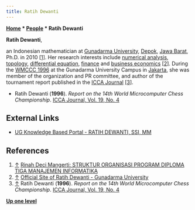 ```yaml
---
title: Ratih Dewanti
---
```

**[Home](Home "Home") \* [People](People "People") \* Ratih Dewanti**


**Ratih Dewanti**,  

an Indonesian mathematician at [Gunadarma University](http://id.wikipedia.org/wiki/Universitas_Gunadarma), [Depok](https://en.wikipedia.org/wiki/Depok), [Jawa Barat](https://en.wikipedia.org/wiki/West_Java), Ph.D. in 2010 <a id="cite-note-1" href="#cite-ref-1">[1]</a>. 
Her research interests include [numerical analysis](https://en.wikipedia.org/wiki/Numerical_Analysis), [topology](https://en.wikipedia.org/wiki/Topology), [differential equation](https://en.wikipedia.org/wiki/Differential_equation), [finance](https://en.wikipedia.org/wiki/Finance) and [business economics](https://en.wikipedia.org/wiki/Business_economics) <a id="cite-note-2" href="#cite-ref-2">[2]</a>. 
During the [WMCCC 1996](WMCCC_1996 "WMCCC 1996") at the Gunadarma University Campus in [Jakarta](https://en.wikipedia.org/wiki/Jakarta), she was member of the organization and PR committee, and author of the tournament report published in the [ICCA Journal](ICGA_Journal "ICGA Journal") <a id="cite-note-3" href="#cite-ref-3">[3]</a>. 






* Ratih Dewanti (**1996**). *Report on the 14th World Microcomputer Chess Championship*. [ICCA Journal, Vol. 19, No. 4](ICGA_Journal#19_4 "ICGA Journal")


## External Links


* [UG Knowledge Based Portal - RATIH DEWANTI, SSI, MM](http://ugpedia.gunadarma.ac.id/content/6/1142/id/ratih-dewanti-ssi-mm.html)


## References


1. <a id="cite-ref-1" href="#cite-note-1">↑</a> [Rinah Deci Mangerti: STRUKTUR ORGANISASI PROGRAM DIPLOMA TIGA MANAJEMEN INFORMATIKA](http://rinahdecimangerti.blogspot.com/2015/06/struktur-organisasi-program-diploma.html)
2. <a id="cite-ref-2" href="#cite-note-2">↑</a> [Official Site of Ratih Dewanti - Gunadarma University](http://staffsite.gunadarma.ac.id/ratih/)
3. <a id="cite-ref-3" href="#cite-note-3">↑</a> Ratih Dewanti (**1996**). *Report on the 14th World Microcomputer Chess Championship*. [ICCA Journal, Vol. 19, No. 4](ICGA_Journal#19_4 "ICGA Journal")

**[Up one level](People "People")**







 
